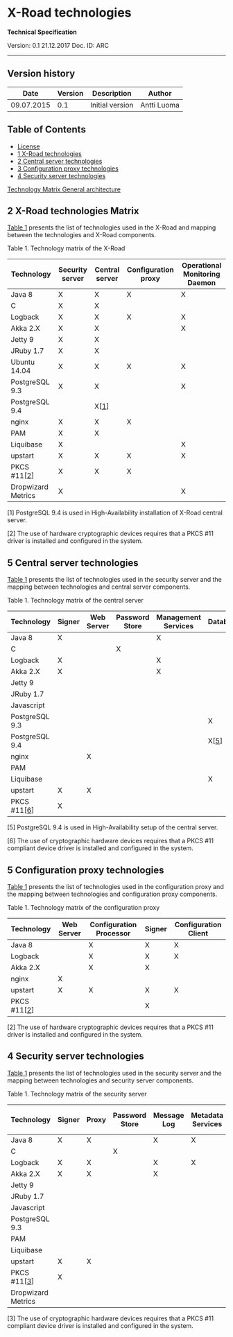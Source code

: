 # X-Road technologies

**Technical Specification**

Version: 0.1
21.12.2017
Doc. ID: ARC

---

## Version history

 Date       | Version | Description                                                 | Author
 ---------- | ------- | ----------------------------------------------------------- | --------------------
 09.07.2015 | 0.1     | Initial version                                             | Antti Luoma
 

## Table of Contents

<!-- toc -->

- [License](#license)
- [1 X-Road technologies](#1-xroad-tech-overview)
- [2 Central server technologies](#2-cs-tech)
- [3 Configuration proxy technologies](#3-cp-tech)
- [4 Security server technologies](#4-ss-tech)

<!-- tocstop -->


[Technology Matrix General architecture](#2-xroad-tech-overview)

## 2 X-Road technologies Matrix

[Table 1](#Ref_Technology_matrix_of_the_X_Road) presents the list of technologies used in the X-Road and mapping between the technologies and X-Road components.


<a id="Ref_Technology_matrix_of_the_X_Road" class="anchor"></a>
Table 1. Technology matrix of the X-Road

 **Technology**     | **Security server** | **Central server** | **Configuration proxy** | **Operational Monitoring Daemon**
----------------------- | ------------------- | ------------------ | ------------------- | -------------------
 Java 8             | X                   | X                  | X                       | X
 C                  | X                   | X                  |                         |
 Logback            | X                   | X                  | X                       | X
 Akka 2.X           | X                   | X                  |                         | X
 Jetty 9            | X                   | X                  |                         |
 JRuby 1.7          | X                   | X                  |                         |
 Ubuntu 14.04       | X                   | X                  | X                       | X
 PostgreSQL 9.3     | X                   | X                  |                         | X
 PostgreSQL 9.4     |                     | X\[[1](#Ref_1)\]               |                         |
 nginx              | X                   | X                  | X                       |
 PAM                | X                   | X                  |                         |
 Liquibase          | X                   |                    |                         | X
 upstart            | X                   | X                  | X                       | X
 PKCS \#11\[[2](#Ref_2)\]       | X                   | X                  | X                       |
 Dropwizard Metrics | X                   |                    |                         | X


<a id="Ref_1" class="anchor"></a>
\[1\] PostgreSQL 9.4 is used in High-Availability installation of X-Road central server.


<a id="Ref_2" class="anchor"></a>
\[2\] The use of hardware cryptographic devices requires that a PKCS \#11 driver is installed and configured in the system.


## 5 Central server technologies

[Table 1](#Ref_Technology_matrix_of_the_central_server) presents the list of technologies used in the security server and the mapping between technologies and central server components.


<a id="Ref_Technology_matrix_of_the_central_server" class="anchor"></a>
Table 1. Technology matrix of the central server

 **Technology** | **Signer** | **Web Server** | **Password Store** | **Management Services** | **Database** | **User Interface** | **Servlet Engine**
----------------|------------|----------------|--------------------|-------------------------|--------------|--------------------|--------------------
 Java 8         | X          |                |                    | X                       |              | X                  | X
 C              |            |                | X                  |                         |              |                    |
 Logback        | X          |                |                    | X                       |              | X                  |
 Akka 2.X       | X          |                |                    | X                       |              | X                  |
 Jetty 9        |            |                |                    |                         |              |                    | X
 JRuby 1.7      |            |                |                    |                         |              | X                  |
 Javascript     |            |                |                    |                         |              | X                  |
 PostgreSQL 9.3 |            |                |                    |                         | X            |                    |
 PostgreSQL 9.4 |            |                |                    |                         | X\[[5](#Ref_5)\]         |                    |                  
 nginx          |            | X              |                    |                         |              |                    |
 PAM            |            |                |                    |                         |              |                    | X
 Liquibase      |            |                |                    |                         | X            |                    |
 upstart        | X          | X              |                    |                         |              |                    | X
 PKCS \#11\[[6](#Ref_6)\]   | X          |                |                    |                         |              |                    |                  


<a id="Ref_5" class="anchor"></a>
\[5\] PostgreSQL 9.4 is used in High-Availability setup of the central server.


<a id="Ref_6" class="anchor"></a>
\[6\] The use of cryptographic hardware devices requires that a PKCS \#11 compliant device driver is installed and configured in the system.


## 5 Configuration proxy technologies

[Table 1](#Ref_Technology_matrix_of_the_configuration) presents the list of technologies used in the configuration proxy and the mapping between technologies and configuration proxy components.


<a id="Ref_Technology_matrix_of_the_configuration" class="anchor"></a>
Table 1. Technology matrix of the configuration proxy

 **Technology**   | **Web Server**   | **Configuration Processor**   | **Signer**   | **Configuration Client**
----------------- | ---------------- | ----------------------------- | ------------ | ------------------------
 Java 8           |                  | X                             | X            | X
 Logback          |                  | X                             | X            | X
 Akka 2.X         |                  | X                             | X            |
 nginx            | X                |                               |              |
 upstart          | X                | X                             | X            | X
 PKCS \#11\[[2](#Ref_2)\]   |                |                             | X          |


<a id="Ref_2" class="anchor"></a>
\[2\] The use of hardware cryptographic devices requires that a PKCS \#11 driver is installed and configured in the system.


## 4 Security server technologies

[Table 1](#Ref_Technology_matrix_of_the_security_server) presents the list of technologies used in the security server and the mapping between technologies and security server components.


<a id="Ref_Technology_matrix_of_the_security_server" class="anchor"></a>
Table 1. Technology matrix of the security server

<!-- ![](img/arc-ss_technology_matrix_of_the_security_server.png) -->
 **Technology**     | **Signer**   | **Proxy**   | **Password Store**   | **Message Log**   | **Metadata Services**   | **Database**   | **Configuration Client**   | **User Interface**   | **Servlet Engine**   | **Monitor**   | **Environmental Monitoring Service**   | **Operational Monitoring Buffer**   | **Operational Monitoring Services**
------------------- | --- | --- | --- | --- | --- | --- | --- | --- | --- | --- | --- | --- | ---
 Java 8             | X   | X   |     | X   | X   |     | X   | X   | X   | X   | X   | X   | X
 C                  |     |     | X   |     |     |     |     |     |     |     |     |     |
 Logback            | X   | X   |     | X   | X   |     | X   | X   |     |     | X   | X   | X
 Akka 2.X           | X   | X   |     | X   |     |     |     | X   |     | X   | X   | X   |
 Jetty 9            |     |     |     |     |     |     |     |     | X   |     |     |     |
 JRuby 1.7          |     |     |     |     |     |     |     | X   |     |     |     |     |
 Javascript         |     |     |     |     |     |     |     | X   |     |     |     |     |
 PostgreSQL 9.3     |     |     |     |     |     | X   |     |     |     |     |     |     |
 PAM                |     |     |     |     |     |     |     |     | X   |     |     |     |
 Liquibase          |     |     |     |     |     | X   |     |     |     |     |     |     |
 upstart            | X   | X   |     |     |     |     | X   |     | X   |     |     |     |
 PKCS \#11\[[3](#Ref_3)\]       | X   |     |     |     |     |     |     |     |     |     |     |     |
 Dropwizard Metrics |     |     |     |     |     |     |     |     |     | X   |     |     |


<a id="Ref_3" class="anchor"></a>
\[3\] The use of cryptographic hardware devices requires that a PKCS \#11 compliant device driver is installed and configured in the system.




